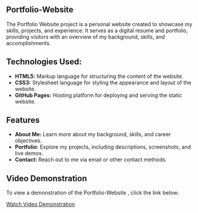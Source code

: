 ## Portfolio-Website
The Portfolio Website project is a personal website created to showcase my skills, projects, and experience. It serves as a digital resume and portfolio, providing visitors with an overview of my background, skills, and accomplishments.

## Technologies Used:
- **HTML5:** Markup language for structuring the content of the website.
- **CSS3:** Stylesheet language for styling the appearance and layout of the website.
- **GitHub Pages:** Hosting platform for deploying and serving the static website.

## Features

- **About Me:** Learn more about my background, skills, and career objectives.
- **Portfolio:** Explore my projects, including descriptions, screenshots, and live demos.
- **Contact:** Reach out to me via email or other contact methods.

## Video Demonstration

To view a demonstration of the Portfolio-Website , click the link below:

[Watch Video Demonstration](https://github.com/megha-uv/Portfolio-Website/assets/92623106/fcf2ceb3-8d70-4f5d-8ba5-e7a7362b03a8)



